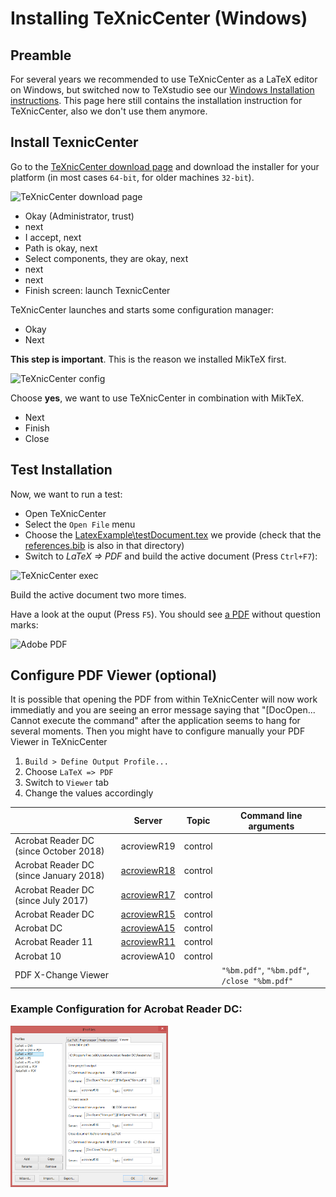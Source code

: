 # Installing TeXnicCenter (Windows)

## Preamble

For several years we recommended to use TeXnicCenter as a LaTeX editor on Windows, but switched now to TeXstudio see our [Windows Installation instructions](install-windows.md). This page here still contains the installation instruction for TeXnicCenter, also we don't use them anymore.

## Install TexnicCenter

Go to the [TeXnicCenter download page](http://www.texniccenter.org/download/)
and download the installer for your platform (in most cases `64-bit`, for older
machines `32-bit`).

![TeXnicCenter download page](https://raw.githubusercontent.com/UB-Mannheim/ubma-screenshots/master/sci-work/windows/texnikcenter-website.png)

- Okay (Administrator, trust)
- next
- I accept, next
- Path is okay, next
- Select components, they are okay, next
- next
- next
- Finish screen: launch TexnicCenter

TeXnicCenter launches and starts some configuration manager:

- Okay
- Next

**This step is important**. This is the reason we installed MikTeX first.

![TeXnicCenter config](https://raw.githubusercontent.com/UB-Mannheim/ubma-screenshots/master/sci-work/windows/texnikcenter-configure.png)

Choose **yes**, we want to use TeXnicCenter in combination with MikTeX.

- Next
- Finish
- Close

## Test Installation

Now, we want to run a test:

- Open TeXnicCenter
- Select the `Open File` menu
- Choose the [LatexExample\testDocument.tex](./LatexExample/testDocument.tex)
  we provide (check that the [references.bib](./LatexExample/references.bib) is also in that directory)
- Switch to *LaTeX => PDF* and build the active document (Press `Ctrl+F7`):

![TeXnicCenter exec](https://raw.githubusercontent.com/UB-Mannheim/ubma-screenshots/master/sci-work/windows/texnikcenter.png)

Build the active document two more times.

Have a look at the ouput (Press `F5`). You should see [a PDF](./LatexExample/goal.pdf) without question marks:

![Adobe PDF](https://raw.githubusercontent.com/UB-Mannheim/ubma-screenshots/master/sci-work/windows/adobe-pdf.png)

## Configure PDF Viewer (optional)

It is possible that opening the PDF from within TeXnicCenter will now work immediatly
and you are seeing an error message saying that "[DocOpen... Cannot execute the command"
after the application seems to hang for several moments. Then you might have to configure
manually your PDF Viewer in TeXnicCenter
 1. `Build > Define Output Profile...`
 2. Choose `LaTeX => PDF`
 3. Switch to `Viewer` tab
 4. Change the values accordingly
 
|  | Server | Topic | Command line arguments |
| --- | --- | --- | --- |
| Acrobat Reader DC (since October 2018) | acroviewR19 | control |
| Acrobat Reader DC (since January 2018) | [acroviewR18](https://tex.stackexchange.com/questions/250472/texniccenter-adobe-reader-dc/364613#364613) | control |
| Acrobat Reader DC (since July 2017) | [acroviewR17](https://tex.stackexchange.com/questions/250472/texniccenter-adobe-reader-dc/364613#364613) | control |
| Acrobat Reader DC | [acroviewR15](https://tex.stackexchange.com/questions/250472/texniccenter-adobe-reader-dc) | control |
| Acrobat DC | [acroviewA15](https://raw.githubusercontent.com/UB-Mannheim/ubma-screenshots/master/sci-work/windows/texniccenter-config-acrobat.png) | control |
| Acrobat Reader 11 | [acroviewR11](https://tex.stackexchange.com/questions/43864/texniccenter-adobe-acrobat-10) | control |
| Acrobat 10 | acroviewA10 | control |
| PDF X-Change Viewer | | |  `"%bm.pdf"`, `"%bm.pdf"`, `/close "%bm.pdf"` |

### Example Configuration for Acrobat Reader DC:

<img src="https://raw.githubusercontent.com/UB-Mannheim/ubma-screenshots/master/sci-work/windows/texniccenter-configure-acrobat-dc.png" width=50%/>
